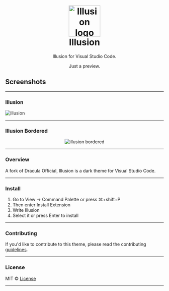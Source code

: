 <h1 align="center">
<img width="100px" src="https://imgur.com/eJnRZ9H.png" alt="Illusion logo"><br />
  Illusion
</h1>

<p align="center">
  <p align="center">Illusion for Visual Studio Code.</p>
  <p align="center">Just a preview.</p>
</p>

<p align="center">
  <h2>Screenshots</h2>
  <hr/>
  <h3>Illusion</h3>
  <img src="https://imgur.com/mnItg1r.png" alt="illusion"/>
</p>
<hr/>
<h3>Illusion Bordered</h3>
<p align="center">
  <img src="https://imgur.com/miiiBkM.png" alt="illusion bordered"/>
</p>

---

### Overview

A fork of Dracula Official, Illusion is a dark theme for Visual Studio Code.

---

### Install

<ol>
  <li>Go to View -> Command Palette or press ⌘+shift+P</li>
  <li>Then enter Install Extension</li>
  <li>Write Illusion</li>
  <li>Select it or press Enter to install</li>
</ol>

---

### Contributing

<p>If you'd like to contribute to this theme, please read the contributing <a href="https://github.com/rwietter/illusion-vscode-theme/blob/master/CONTRIBUTING.md">guidelines</a>.</p>

---

### License

MIT © [License](LICENSE)

---
